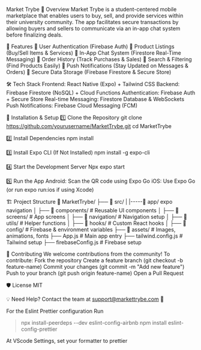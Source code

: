 Market Trybe
📌 Overview
Market Trybe is a student-centered mobile marketplace that enables users to buy, sell, and provide services within their university community. The app facilitates secure transactions by allowing buyers and sellers to communicate via an in-app chat system before finalizing deals.

🚀 Features
🔹 User Authentication (Firebase Auth)
🔹 Product Listings (Buy/Sell Items & Services)
🔹 In-App Chat System (Firestore Real-Time Messaging)
🔹 Order History (Track Purchases & Sales)
🔹 Search & Filtering (Find Products Easily)
🔹 Push Notifications (Stay Updated on Messages & Orders)
🔹 Secure Data Storage (Firebase Firestore & Secure Store)

🛠 Tech Stack
Frontend: React Native (Expo) + Tailwind CSS
Backend: Firebase Firestore (NoSQL) + Cloud Functions
Authentication: Firebase Auth + Secure Store
Real-time Messaging: Firestore Database & WebSockets
Push Notifications: Firebase Cloud Messaging (FCM)

🔧 Installation & Setup
1️⃣ Clone the Repository
git clone https://github.com/yourusername/MarketTrybe.git
cd MarketTrybe

2️⃣ Install Dependencies
npm install

3️⃣ Install Expo CLI (If Not Installed)
npm install -g expo-cli

4️⃣ Start the Development Server
Npx expo start

5️⃣ Run the App
Android: Scan the QR code using Expo Go
iOS: Use Expo Go (or run expo run:ios if using Xcode)

🏗 Project Structure
📂 MarketTrybe/
├── 📂 src/
| |-----📂 app/ expo navigation
│ ├── 📂 components/ # Reusable UI components
│ ├── 📂 screens/ # App screens
│ ├── 📂 navigation/ # Navigation setup
│ ├── 📂 utils/ # Helper functions
│ ├── 📂 hooks/ # Custom React hooks
│ ├── 📂 config/ # Firebase & environment variables
├── 📂 assets/ # Images, animations, fonts
├── App.js # Main app entry
├── tailwind.config.js # Tailwind setup
├── firebaseConfig.js # Firebase setup

📜 Contributing
We welcome contributions from the community! To contribute:
Fork the repository
Create a feature branch (git checkout -b feature-name)
Commit your changes (git commit -m "Add new feature")
Push to your branch (git push origin feature-name)
Open a Pull Request

🛡 License
MIT

💡 Need Help? Contact the team at support@markettrybe.com 🚀

For the Eslint Prettier configuration
Run

> npx install-peerdeps --dev eslint-config-airbnb
> npm install eslint-config-prettier

At VScode Settings, set your formatter to prettier
